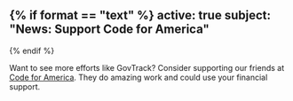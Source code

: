 {% if format == "text" %}
active: true
subject: "News: Support Code for America"
----------
{% endif %}

Want to see more efforts like GovTrack? Consider supporting our friends at [Code for America](http://www.crowdrise.com/govtrack-for-codeforamerica). They do amazing work and could use your financial support.